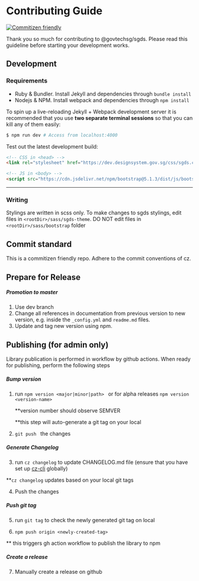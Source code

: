 # Contributing Guide
[![Commitizen friendly](https://img.shields.io/badge/commitizen-friendly-brightgreen.svg)](http://commitizen.github.io/cz-cli/)

Thank you so much for contributing to @govtechsg/sgds. Please read this guideline before starting your development works. 

## Development

### Requirements

-   Ruby & Bundler. Install Jekyll and dependencies through `bundle install`
-   Nodejs & NPM. Install webpack and dependencies through `npm install`

To spin up a live-reloading Jekyll + Webpack development server it is recommended that you use **two separate terminal sessions** so that you can kill any of them easily:

``` bash
$ npm run dev # Access from localhost:4000
```

Test out the latest development build:

```html
<!-- CSS in <head> -->
<link rel="stylesheet" href="https://dev.designsystem.gov.sg/css/sgds.css"/>

<!-- JS in <body> -->
<script src="https://cdn.jsdelivr.net/npm/bootstrap@5.1.3/dist/js/bootstrap.bundle.min.js" integrity="sha384-ka7Sk0Gln4gmtz2MlQnikT1wXgYsOg+OMhuP+IlRH9sENBO0LRn5q+8nbTov4+1p" crossorigin="anonymous"></script>
```

<hr>

### Writing

Stylings are written in scss only. To make changes to sgds stylings, edit files in `<rootDir>/sass/sgds-theme`. DO NOT edit files in `<rootDir>/sass/bootstrap` folder

## Commit standard 

This is a commitizen friendly repo. Adhere to the commit conventions of cz. 

## Prepare for Release

##### Promotion to master

1. Use dev branch
2. Change all references in documentation from previous version to new version, e.g. inside the `_config.yml` and `readme.md` files.
3. Update and tag new version using npm.

## Publishing (for admin only)

Library publication is performed in workflow by github actions. When ready for publishing, perform the following steps

##### Bump version 

1. run ```npm version <major|minor|path> ```
    or for alpha releases
    ``` npm version <version-name> ```
    
    **version number should observe SEMVER
    
    **this step will auto-generate a git tag on your local
2. ```git push ``` the changes

##### Generate Changelog 

3. run ```cz changelog``` to update CHANGELOG.md file (ensure that you have set up [cz-cli](https://github.com/commitizen/cz-cli) globally)

**`cz changelog` updates based on your local git tags

4. Push the changes 
    
##### Push git tag

5. run `git tag` to check the newly generated git tag on local

6. ```npm push origin <newly-created-tag> ```

** this triggers gh action workflow to publish the library to npm 

##### Create a release

7. Manually create a release on github 